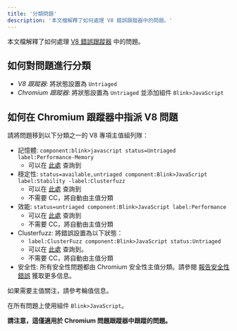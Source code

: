 ```yaml
---
title: '分類問題'
description: '本文檔解釋了如何處理 V8 錯誤跟蹤器中的問題。'
---
```

本文檔解釋了如何處理 [V8 錯誤跟蹤器](/bugs) 中的問題。

## 如何對問題進行分類

- *V8 跟蹤器*: 將狀態設置為 `Untriaged`
- *Chromium 跟蹤器*: 將狀態設置為 `Untriaged` 並添加組件 `Blink>JavaScript`

## 如何在 Chromium 跟蹤器中指派 V8 問題

請將問題移到以下分類之一的 V8 專項主值組列隊：

- 記憶體: `component:blink>javascript status=Untriaged label:Performance-Memory`
    - 可以在 [此處](https://bugs.chromium.org/p/chromium/issues/list?can=2&q=component%3Ablink%3Ejavascript+status%3DUntriaged+label%3APerformance-Memory+&colspec=ID+Pri+M+Stars+ReleaseBlock+Cr+Status+Owner+Summary+OS+Modified&x=m&y=releaseblock&cells=tiles) 查詢到
- 穩定性: `status=available,untriaged component:Blink>JavaScript label:Stability -label:Clusterfuzz`
    - 可以在 [此處](https://bugs.chromium.org/p/chromium/issues/list?can=2&q=status%3Davailable%2Cuntriaged+component%3ABlink%3EJavaScript+label%3AStability+-label%3AClusterfuzz&colspec=ID+Pri+M+Stars+ReleaseBlock+Component+Status+Owner+Summary+OS+Modified&x=m&y=releaseblock&cells=ids) 查詢到
    - 不需要 CC，將自動由主值分類
- 效能: `status=untriaged component:Blink>JavaScript label:Performance`
    - 可以在 [此處](https://bugs.chromium.org/p/chromium/issues/list?colspec=ID%20Pri%20M%20Stars%20ReleaseBlock%20Cr%20Status%20Owner%20Summary%20OS%20Modified&x=m&y=releaseblock&cells=tiles&q=component%3Ablink%3Ejavascript%20status%3DUntriaged%20label%3APerformance&can=2) 查詢到
    - 不需要 CC，將自動由主值分類
- Clusterfuzz: 將錯誤設置為以下狀態：
    - `label:ClusterFuzz component:Blink>JavaScript status:Untriaged`
    - 可以在 [此處](https://bugs.chromium.org/p/chromium/issues/list?can=2&q=label%3AClusterFuzz+component%3ABlink%3EJavaScript+status%3AUntriaged&colspec=ID+Pri+M+Stars+ReleaseBlock+Component+Status+Owner+Summary+OS+Modified&x=m&y=releaseblock&cells=ids) 查詢到。
    - 不需要 CC，將自動由主值分類
- 安全性: 所有安全性問題都由 Chromium 安全性主值分類。請參閱 [報告安全性錯誤](/docs/security-bugs) 獲取更多信息。

如果需要主值關注，請參考輪值信息。

在所有問題上使用組件 `Blink>JavaScript`。

**請注意，這僅適用於 Chromium 問題跟蹤器中跟蹤的問題。**
